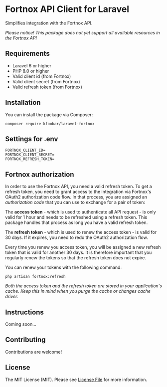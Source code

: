 # Fortnox API Client for Laravel

Simplifies integration with the Fortnox API.

*Please notice! This package does not yet support all available resources in the Fortnox API*

## Requirements

- Laravel 6 or higher
- PHP 8.0 or higher
- Valid client id (from Fortnox)
- Valid client secret (from Fortnox)
- Valid refresh token (from Fortnox)

## Installation

You can install the package via Composer:

`
composer require kfoobar/laravel-fortnox 
`

## Settings for .env

```
FORTNOX_CLIENT_ID=
FORTNOX_CLIENT_SECRET=
FORTNOX_REFRESH_TOKEN=
```

## Fortnox authorization

In order to use the Fortnox API, you need a valid refresh token. 
To get a refresh token, you need to grant access to the integration via Fortnox's OAuth2 
authorization code flow. In that process, you are assigned an *authorization code*
that you can use to exchange for a pair of token:

The **access token** - which is used to authenticate all API request - is only valid 
for 1 hour and needs to be refreshed using a refresh token. This package handles 
that process as long you have a valid refresh token.

The **refresh token** - which is used to renew the access token - is valid for 30 days. 
If it expires, you need to redo the OAuth2 authorization flow.

Every time you renew you access token, you will be assigned a new refresh token that 
is valid for another 30 days. It is therefore important that you regularly renew 
the tokens so that the refresh token does not expire.

You can renew your tokens with the following command:

```
php artisan fortnox:refresh
```

*Both the access token and the refresh token are stored in your application's cache.
Keep this in mind when you purge the cache or changes cache driver.*

## Instructions

Coming soon...

## Contributing

Contributions are welcome!

## License

The MIT License (MIT). Please see [License File](LICENSE) for more information.
